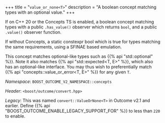 +++
title = "`value_or_none<T>`"
description = "A boolean concept matching types with an optional value."
+++

If on C++ 20 or the Concepts TS is enabled, a boolean concept matching types with a public `.has_value()` observer which returns `bool`, and a public `.value()` observer function.

If without Concepts, a static constexpr bool which is true for types matching the same requirements, using a SFINAE based emulation.

This concept matches optional-like types such as {{% api "std::optional<T>" %}}. Note it also matches {{% api "std::expected<T, E>" %}}, which also has an optional-like interface. You may thus wish to preferentially match {{% api "concepts::value_or_error<T, E>" %}} for any given `T`.

*Namespace*: `BOOST_OUTCOME_V2_NAMESPACE::concepts`

*Header*: `<boost/outcome/convert.hpp>`

*Legacy*: This was named `convert::ValueOrNone<T>` in Outcome v2.1 and earlier. Define {{% api "BOOST_OUTCOME_ENABLE_LEGACY_SUPPORT_FOR" %}} to less than `220` to enable.

